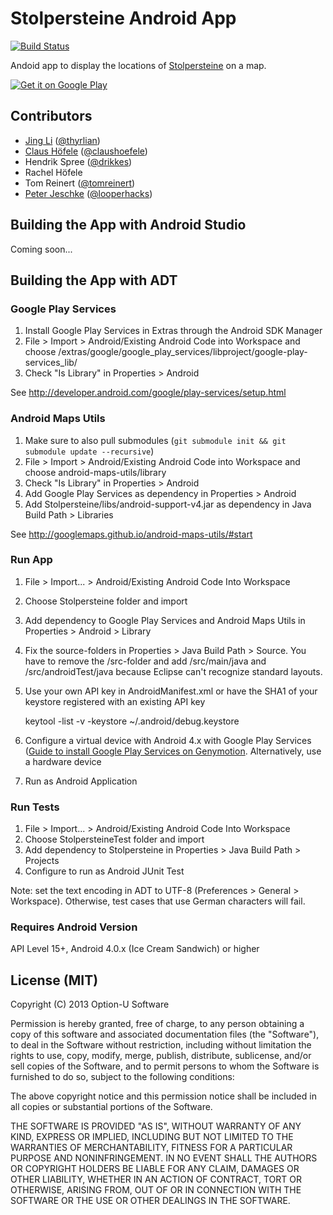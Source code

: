 # Stolpersteine Android App

[![Build Status](https://api.travis-ci.org/optionu/stolpersteine-android.svg)](https://travis-ci.org/optionu/stolpersteine-android)

Andoid app to display the locations of [Stolpersteine](http://en.wikipedia.org/wiki/Stolperstein) on a map. 

[![Get it on Google Play](https://developer.android.com/images/brand/en_generic_rgb_wo_45.png)](https://play.google.com/store/apps/details?id=com.option_u.stolpersteine)

## Contributors

- [Jing Li](https://github.com/thyrlian) ([@thyrlian](https://twitter.com/thyrlian))
- [Claus Höfele](http://github.com/choefele) ([@claushoefele](https://twitter.com/claushoefele))
- Hendrik Spree ([@drikkes](https://twitter.com/drikkes))
- Rachel Höfele
- Tom Reinert ([@tomreinert](https://twitter.com/tomreinert))
- [Peter Jeschke](https://github.com/looperhacks) ([@looperhacks](https://github.com/looperhacks))

## Building the App with Android Studio

Coming soon...

## Building the App with ADT

### Google Play Services

1. Install Google Play Services in Extras through the Android SDK Manager
2. File > Import > Android/Existing Android Code into Workspace and choose <android-sdk>/extras/google/google_play_services/libproject/google-play-services_lib/
3. Check "Is Library" in Properties > Android

See http://developer.android.com/google/play-services/setup.html

### Android Maps Utils

1. Make sure to also pull submodules (`git submodule init && git submodule update --recursive`)
2. File > Import > Android/Existing Android Code into Workspace and choose android-maps-utils/library
3. Check "Is Library" in Properties > Android
4. Add Google Play Services as dependency in Properties > Android
5. Add Stolpersteine/libs/android-support-v4.jar as dependency in Java Build Path > Libraries

See http://googlemaps.github.io/android-maps-utils/#start

### Run App

1. File > Import... > Android/Existing Android Code Into Workspace
2. Choose Stolpersteine folder and import
3. Add dependency to Google Play Services and Android Maps Utils in Properties > Android > Library
4. Fix the source-folders in Properties > Java Build Path > Source. You have to remove the /src-folder and add /src/main/java and /src/androidTest/java because Eclipse can't recognize standard layouts.
5. Use your own API key in AndroidManifest.xml or have the SHA1 of your keystore registered with an existing API key

    keytool -list -v -keystore ~/.android/debug.keystore
    
6. Configure a virtual device with Android 4.x with Google Play Services ([Guide to install Google Play Services on Genymotion](http://stackoverflow.com/questions/17831990/how-do-you-install-google-frameworks-play-accounts-etc-on-a-genymotion-virtu). Alternatively, use a hardware device
7. Run as Android Application

### Run Tests

1. File > Import... > Android/Existing Android Code Into Workspace
2. Choose StolpersteineTest folder and import
3. Add dependency to Stolpersteine in Properties > Java Build Path > Projects
3. Configure to run as Android JUnit Test

Note: set the text encoding in ADT to UTF-8 (Preferences > General > Workspace). Otherwise, test cases that use German characters will fail.

### Requires Android Version

API Level 15+, Android 4.0.x (Ice Cream Sandwich) or higher

## License (MIT)

Copyright (C) 2013 Option-U Software

Permission is hereby granted, free of charge, to any person obtaining a copy of this software and associated documentation files (the "Software"), to deal in the Software without restriction, including without limitation the rights to use, copy, modify, merge, publish, distribute, sublicense, and/or sell copies of the Software, and to permit persons to whom the Software is furnished to do so, subject to the following conditions:

The above copyright notice and this permission notice shall be included in all copies or substantial portions of the Software.

THE SOFTWARE IS PROVIDED "AS IS", WITHOUT WARRANTY OF ANY KIND, EXPRESS OR IMPLIED, INCLUDING BUT NOT LIMITED TO THE WARRANTIES OF MERCHANTABILITY, FITNESS FOR A PARTICULAR PURPOSE AND NONINFRINGEMENT. IN NO EVENT SHALL THE AUTHORS OR COPYRIGHT HOLDERS BE LIABLE FOR ANY CLAIM, DAMAGES OR OTHER LIABILITY, WHETHER IN AN ACTION OF CONTRACT, TORT OR OTHERWISE, ARISING FROM, OUT OF OR IN CONNECTION WITH THE SOFTWARE OR THE USE OR OTHER DEALINGS IN THE SOFTWARE.
